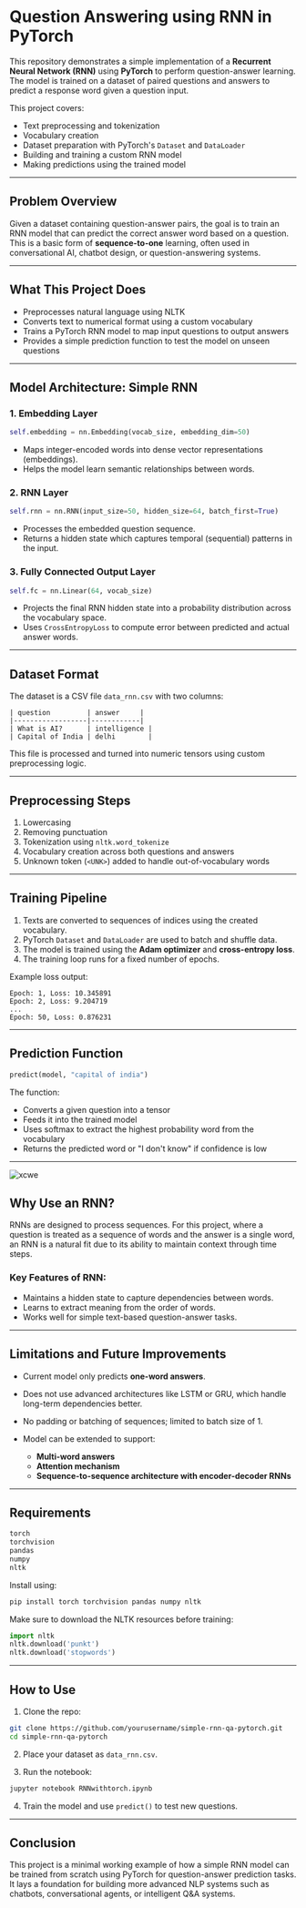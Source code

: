 
# Question Answering using RNN in PyTorch

This repository demonstrates a simple implementation of a **Recurrent Neural Network (RNN)** using **PyTorch** to perform question-answer learning. The model is trained on a dataset of paired questions and answers to predict a response word given a question input.

This project covers:

* Text preprocessing and tokenization
* Vocabulary creation
* Dataset preparation with PyTorch's `Dataset` and `DataLoader`
* Building and training a custom RNN model
* Making predictions using the trained model

---

## Problem Overview

Given a dataset containing question-answer pairs, the goal is to train an RNN model that can predict the correct answer word based on a question. This is a basic form of **sequence-to-one** learning, often used in conversational AI, chatbot design, or question-answering systems.

---

## What This Project Does

* Preprocesses natural language using NLTK
* Converts text to numerical format using a custom vocabulary
* Trains a PyTorch RNN model to map input questions to output answers
* Provides a simple prediction function to test the model on unseen questions

---

## Model Architecture: Simple RNN

### 1. Embedding Layer

```python
self.embedding = nn.Embedding(vocab_size, embedding_dim=50)
```

* Maps integer-encoded words into dense vector representations (embeddings).
* Helps the model learn semantic relationships between words.

### 2. RNN Layer

```python
self.rnn = nn.RNN(input_size=50, hidden_size=64, batch_first=True)
```

* Processes the embedded question sequence.
* Returns a hidden state which captures temporal (sequential) patterns in the input.

### 3. Fully Connected Output Layer

```python
self.fc = nn.Linear(64, vocab_size)
```

* Projects the final RNN hidden state into a probability distribution across the vocabulary space.
* Uses `CrossEntropyLoss` to compute error between predicted and actual answer words.

---

## Dataset Format

The dataset is a CSV file `data_rnn.csv` with two columns:

```
| question         | answer     |
|------------------|------------|
| What is AI?      | intelligence |
| Capital of India | delhi        |
```

This file is processed and turned into numeric tensors using custom preprocessing logic.

---

## Preprocessing Steps

1. Lowercasing
2. Removing punctuation
3. Tokenization using `nltk.word_tokenize`
4. Vocabulary creation across both questions and answers
5. Unknown token (`<UNK>`) added to handle out-of-vocabulary words

---

## Training Pipeline

1. Texts are converted to sequences of indices using the created vocabulary.
2. PyTorch `Dataset` and `DataLoader` are used to batch and shuffle data.
3. The model is trained using the **Adam optimizer** and **cross-entropy loss**.
4. The training loop runs for a fixed number of epochs.

Example loss output:

```
Epoch: 1, Loss: 10.345891
Epoch: 2, Loss: 9.204719
...
Epoch: 50, Loss: 0.876231
```

---

## Prediction Function

```python
predict(model, "capital of india")
```

The function:

* Converts a given question into a tensor
* Feeds it into the trained model
* Uses softmax to extract the highest probability word from the vocabulary
* Returns the predicted word or "I don't know" if confidence is low

---
![xcwe](https://github.com/user-attachments/assets/ca09d127-7392-41dc-8166-c5d4f76afc4b)
## Why Use an RNN?

RNNs are designed to process sequences. For this project, where a question is treated as a sequence of words and the answer is a single word, an RNN is a natural fit due to its ability to maintain context through time steps.

### Key Features of RNN:

* Maintains a hidden state to capture dependencies between words.
* Learns to extract meaning from the order of words.
* Works well for simple text-based question-answer tasks.

---

## Limitations and Future Improvements

* Current model only predicts **one-word answers**.
* Does not use advanced architectures like LSTM or GRU, which handle long-term dependencies better.
* No padding or batching of sequences; limited to batch size of 1.
* Model can be extended to support:

  * **Multi-word answers**
  * **Attention mechanism**
  * **Sequence-to-sequence architecture with encoder-decoder RNNs**

---

## Requirements

```bash
torch
torchvision
pandas
numpy
nltk
```

Install using:

```bash
pip install torch torchvision pandas numpy nltk
```

Make sure to download the NLTK resources before training:

```python
import nltk
nltk.download('punkt')
nltk.download('stopwords')
```

---

## How to Use

1. Clone the repo:

```bash
git clone https://github.com/yourusername/simple-rnn-qa-pytorch.git
cd simple-rnn-qa-pytorch
```

2. Place your dataset as `data_rnn.csv`.

3. Run the notebook:

```bash
jupyter notebook RNNwithtorch.ipynb
```

4. Train the model and use `predict()` to test new questions.

---

## Conclusion

This project is a minimal working example of how a simple RNN model can be trained from scratch using PyTorch for
question-answer prediction tasks. It lays a foundation for building more advanced NLP systems such as chatbots, conversational agents, or intelligent Q\&A systems.


